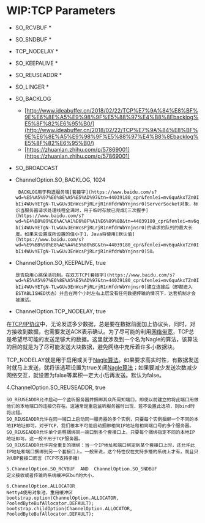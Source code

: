 # WIP:TCP Parameters

* SO\_RCVBUF
  * 
* SO\_SNDBUF
  * 
* TCP\_NODELAY
  * 
* SO\_KEEPALIVE
  * 
* SO\_REUSEADDR
  * 
* SO\_LINGER
  * 
* SO\_BACKLOG
  * [http://www.ideabuffer.cn/2018/02/22/TCP%E7%9A%84%E8%BF%9E%E6%8E%A5%E9%98%9F%E5%88%97%E4%B8%8Ebacklog%E5%8F%82%E6%95%B0/](http://www.ideabuffer.cn/2018/02/22/TCP%E7%9A%84%E8%BF%9E%E6%8E%A5%E9%98%9F%E5%88%97%E4%B8%8Ebacklog%E5%8F%82%E6%95%B0/)
  * [https://zhuanlan.zhihu.com/p/57869001](https://zhuanlan.zhihu.com/p/57869001)
* SO\_BROADCAST



* ChannelOption.SO\_BACKLOG, 1024

       BACKLOG用于构造服务端[套接字](https://www.baidu.com/s?wd=%E5%A5%97%E6%8E%A5%E5%AD%97&tn=44039180_cpr&fenlei=mv6quAkxTZn0IZRqIHckPjm4nH00T1YYPy7WPjK9ujwBPH7BPj6s0ZwV5Hcvrjm3rH6sPfKWUMw85HfYnjn4nH6sgvPsT6KdThsqpZwYTjCEQLGCpyw9Uz4Bmy-bIi4WUvYETgN-TLwGUv3EnWcsPjRLrjR1nHfdnWbYnjnsr0)ServerSocket对象，标识当服务器请求处理线程全满时，用于临时存放已完成[三次握手](https://www.baidu.com/s?wd=%E4%B8%89%E6%AC%A1%E6%8F%A1%E6%89%8B&tn=44039180_cpr&fenlei=mv6quAkxTZn0IZRqIHckPjm4nH00T1YYPy7WPjK9ujwBPH7BPj6s0ZwV5Hcvrjm3rH6sPfKWUMw85HfYnjn4nH6sgvPsT6KdThsqpZwYTjCEQLGCpyw9Uz4Bmy-bIi4WUvYETgN-TLwGUv3EnWcsPjRLrjR1nHfdnWbYnjnsr0)的请求的队列的最大长度。如果未设置或所设置的值小于1，Java将使用[默认值](https://www.baidu.com/s?wd=%E9%BB%98%E8%AE%A4%E5%80%BC&tn=44039180_cpr&fenlei=mv6quAkxTZn0IZRqIHckPjm4nH00T1YYPy7WPjK9ujwBPH7BPj6s0ZwV5Hcvrjm3rH6sPfKWUMw85HfYnjn4nH6sgvPsT6KdThsqpZwYTjCEQLGCpyw9Uz4Bmy-bIi4WUvYETgN-TLwGUv3EnWcsPjRLrjR1nHfdnWbYnjnsr0)50。

* ChannelOption.SO\_KEEPALIVE, true

      是否启用心跳保活机制。在双方TCP[套接字](https://www.baidu.com/s?wd=%E5%A5%97%E6%8E%A5%E5%AD%97&tn=44039180_cpr&fenlei=mv6quAkxTZn0IZRqIHckPjm4nH00T1YYPy7WPjK9ujwBPH7BPj6s0ZwV5Hcvrjm3rH6sPfKWUMw85HfYnjn4nH6sgvPsT6KdThsqpZwYTjCEQLGCpyw9Uz4Bmy-bIi4WUvYETgN-TLwGUv3EnWcsPjRLrjR1nHfdnWbYnjnsr0)建立连接后（即都进入ESTABLISHED状态）并且在两个小时左右上层没有任何数据传输的情况下，这套机制才会被激活。

* ChannelOption.TCP\_NODELAY, true

 在[TCP/IP协议](https://www.baidu.com/s?wd=TCP%2FIP%E5%8D%8F%E8%AE%AE&tn=44039180_cpr&fenlei=mv6quAkxTZn0IZRqIHckPjm4nH00T1YYPy7WPjK9ujwBPH7BPj6s0ZwV5Hcvrjm3rH6sPfKWUMw85HfYnjn4nH6sgvPsT6KdThsqpZwYTjCEQLGCpyw9Uz4Bmy-bIi4WUvYETgN-TLwGUv3EnWcsPjRLrjR1nHfdnWbYnjnsr0)中，无论发送多少数据，总是要在数据前面加上协议头，同时，对方接收到数据，也需要发送ACK表示确认。为了尽可能的利用[网络带宽](https://www.baidu.com/s?wd=%E7%BD%91%E7%BB%9C%E5%B8%A6%E5%AE%BD&tn=44039180_cpr&fenlei=mv6quAkxTZn0IZRqIHckPjm4nH00T1YYPy7WPjK9ujwBPH7BPj6s0ZwV5Hcvrjm3rH6sPfKWUMw85HfYnjn4nH6sgvPsT6KdThsqpZwYTjCEQLGCpyw9Uz4Bmy-bIi4WUvYETgN-TLwGUv3EnWcsPjRLrjR1nHfdnWbYnjnsr0)，TCP总是希望尽可能的发送足够大的数据。这里就涉及到一个名为Nagle的算法，该算法的目的就是为了尽可能发送大块数据，避免网络中充斥着许多小数据块。

 TCP\_NODELAY就是用于启用或关于[Nagle算法](https://www.baidu.com/s?wd=Nagle%E7%AE%97%E6%B3%95&tn=44039180_cpr&fenlei=mv6quAkxTZn0IZRqIHckPjm4nH00T1YYPy7WPjK9ujwBPH7BPj6s0ZwV5Hcvrjm3rH6sPfKWUMw85HfYnjn4nH6sgvPsT6KdThsqpZwYTjCEQLGCpyw9Uz4Bmy-bIi4WUvYETgN-TLwGUv3EnWcsPjRLrjR1nHfdnWbYnjnsr0)。如果要求高实时性，有数据发送时就马上发送，就将该选项设置为true关闭[Nagle算法](https://www.baidu.com/s?wd=Nagle%E7%AE%97%E6%B3%95&tn=44039180_cpr&fenlei=mv6quAkxTZn0IZRqIHckPjm4nH00T1YYPy7WPjK9ujwBPH7BPj6s0ZwV5Hcvrjm3rH6sPfKWUMw85HfYnjn4nH6sgvPsT6KdThsqpZwYTjCEQLGCpyw9Uz4Bmy-bIi4WUvYETgN-TLwGUv3EnWcsPjRLrjR1nHfdnWbYnjnsr0)；如果要减少发送次数减少网络交互，就设置为false等累积一定大小后再发送。默认为false。

4.ChannelOption.SO\_REUSEADDR, true

```text
SO_REUSEADDR允许启动一个监听服务器并捆绑其众所周知端口，即使以前建立的将此端口用做他们的本地端口的连接仍存在。这通常是重启监听服务器时出现，若不设置此选项，则bind时将出错。
SO_REUSEADDR允许在同一端口上启动同一服务器的多个实例，只要每个实例捆绑一个不同的本地IP地址即可。对于TCP，我们根本不可能启动捆绑相同IP地址和相同端口号的多个服务器。
SO_REUSEADDR允许单个进程捆绑同一端口到多个套接口上，只要每个捆绑指定不同的本地IP地址即可。这一般不用于TCP服务器。
SO_REUSEADDR允许完全重复的捆绑：当一个IP地址和端口绑定到某个套接口上时，还允许此IP地址和端口捆绑到另一个套接口上。一般来说，这个特性仅在支持多播的系统上才有，而且只对UDP套接口而言（TCP不支持多播）

5.ChannelOption.SO_RCVBUF  AND  ChannelOption.SO_SNDBUF 
定义接收或者传输的系统缓冲区buf的大小，

6.ChannelOption.ALLOCATOR 
Netty4使用对象池，重用缓冲区
bootstrap.option(ChannelOption.ALLOCATOR, PooledByteBufAllocator.DEFAULT);
bootstrap.childOption(ChannelOption.ALLOCATOR, PooledByteBufAllocator.DEFAULT);
```

